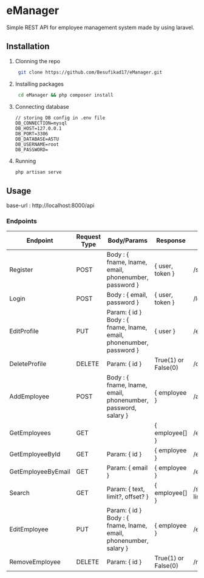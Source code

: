 # eManager

Simple REST API for employee management system made by using laravel.

## Installation

1. Clonning the repo
   
   ```bash
    git clone https://github.com/Besufikad17/eManager.git
   ```

2. Installing packages
   
   ```bash
    cd eManager && php composer install
    ```
3. Connecting database
   
   ```.env
   // storing DB config in .env file
   DB_CONNECTION=mysql
   DB_HOST=127.0.0.1
   DB_PORT=3306
   DB_DATABASE=ASTU
   DB_USERNAME=root
   DB_PASSWORD=
   ```
4. Running
    ```bash 
    php artisan serve
    ```

## Usage

  base-url : http://localhost:8000/api

  ### Endpoints

| Endpoint           | Request Type | Body/Params                                                            | Response            | Route                       |
|--------------------|--------------|------------------------------------------------------------------------|---------------------|-----------------------------|
| Register           | POST         | Body : { fname, lname, email,   phonenumber, password }                | { user, token }     | /signup                     |
| Login              | POST         | Body : { email, password }                                             | { user, token }     | /login                      |
| EditProfile        | PUT          | Param: { id }  Body : { fname, lname, email,   phonenumber, password } | { user }            | /edit_profile/{id}          |
| DeleteProfile      | DELETE       | Param: { id }                                                          | True(1) or False(0) | /delete_profile/{id}        |
| AddEmployee        | POST         | Body : { fname, lname, email,   phonenumber, password, salary }        | { employee }        | /add                        |
| GetEmployees       | GET          |                                                                        | { employee[] }      | /employees                  |
| GetEmployeeById    | GET          | Param: { id }                                                          | { employee }        | /employee/{id}              |
| GetEmployeeByEmail | GET          | Param: { email }                                                       | { employee }        | /employee/email/{email}     |
| Search             | GET          | Param: { text, limit?, offset? }                                       | { employee[] }      | /search/{text}?limit&offset |
| EditEmployee       | PUT          | Param: { id }  Body : { fname, lname, email,   phonenumber, salary }   | { employee }        | /edit/{id}                  |
| RemoveEmployee     | DELETE       | Param: { id }                                                          | True(1) or False(0) | /remove/{id}                |